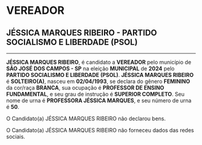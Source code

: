 # VEREADOR
## JÉSSICA MARQUES RIBEIRO - PARTIDO SOCIALISMO E LIBERDADE (PSOL)
---
**JÉSSICA MARQUES RIBEIRO**, é candidato a **VEREADOR** pelo município de **SÃO JOSÉ DOS CAMPOS - SP** na eleição **MUNICIPAL** de **2024** pelo **PARTIDO SOCIALISMO E LIBERDADE (PSOL)**.
**JÉSSICA MARQUES RIBEIRO** é **SOLTEIRO(A)**, nasceu em **02/04/1993**, se declara do gênero **FEMININO** da cor/raça **BRANCA**, sua ocupação é **PROFESSOR DE ENSINO FUNDAMENTAL**, e seu grau de instrução é **SUPERIOR COMPLETO**.
Seu nome de urna é **PROFESSORA JÉSSICA MARQUES**, e seu número de urna é **50**.

O Candidato(a) JÉSSICA MARQUES RIBEIRO não declarou bens.


O Candidato(a) JÉSSICA MARQUES RIBEIRO não forneceu dados das redes sociais.